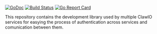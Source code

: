 [![GoDoc](https://godoc.org/github.com/clawio/sdk?status.svg)](https://godoc.org/github.com/clawio/sdk)
[![Build Status](https://drone.io/github.com/clawio/sdk/status.png)](https://drone.io/github.com/clawio/sdk/latest)
[![Go Report Card](https://goreportcard.com/badge/github.com/clawio/sdk)](https://goreportcard.com/report/github.com/clawio/sdk)

This repository contains the development library used by multiple ClawIO services for easying the process of authentication across services and comunication between them.
